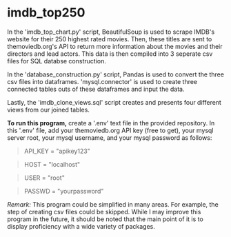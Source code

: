 # imdb_top250

In the 'imdb_top_chart.py' script, BeautifulSoup is used to scrape IMDB's website for their 250 highest rated movies. Then, these titles are sent to themoviedb.org's API to return more information about the movies and their directors and lead actors. This data is then compiled into 3 seperate csv files for SQL databse construction.

In the 'database_construction.py' script, Pandas is used to convert the three csv files into dataframes. 'mysql.connector' is used to create three connected tables outs of these dataframes and input the data. 

Lastly, the 'imdb_clone_views.sql' script creates and presents four different views from our joined tables.

**To run this program,** create a '.env' text file in the provided repository. In this '.env' file, add your themoviedb.org API key (free to get), your mysql server root, your mysql username, and your mysql password as follows:

> API_KEY = "apikey123"

> HOST = "localhost"

> USER = "root"

> PASSWD = "yourpassword"

*Remark:* This program could be simplified in many areas. For example, the step of creating csv files could be skipped. While I may improve this program in the future, it should be noted that the main point of it is to display proficiency with a wide variety of packages.
